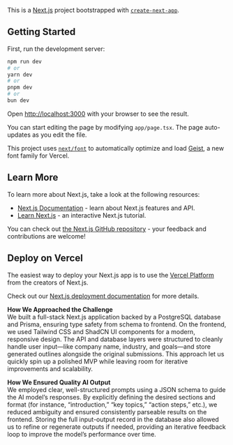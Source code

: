 This is a [Next.js](https://nextjs.org) project bootstrapped with [`create-next-app`](https://nextjs.org/docs/app/api-reference/cli/create-next-app).

## Getting Started

First, run the development server:

```bash
npm run dev
# or
yarn dev
# or
pnpm dev
# or
bun dev
```

Open [http://localhost:3000](http://localhost:3000) with your browser to see the result.

You can start editing the page by modifying `app/page.tsx`. The page auto-updates as you edit the file.

This project uses [`next/font`](https://nextjs.org/docs/app/building-your-application/optimizing/fonts) to automatically optimize and load [Geist](https://vercel.com/font), a new font family for Vercel.

## Learn More

To learn more about Next.js, take a look at the following resources:

- [Next.js Documentation](https://nextjs.org/docs) - learn about Next.js features and API.
- [Learn Next.js](https://nextjs.org/learn) - an interactive Next.js tutorial.

You can check out [the Next.js GitHub repository](https://github.com/vercel/next.js) - your feedback and contributions are welcome!

## Deploy on Vercel

The easiest way to deploy your Next.js app is to use the [Vercel Platform](https://vercel.com/new?utm_medium=default-template&filter=next.js&utm_source=create-next-app&utm_campaign=create-next-app-readme) from the creators of Next.js.

Check out our [Next.js deployment documentation](https://nextjs.org/docs/app/building-your-application/deploying) for more details.


**How We Approached the Challenge**  
We built a full-stack Next.js application backed by a PostgreSQL database and Prisma, ensuring type safety from schema to frontend. On the frontend, we used Tailwind CSS and ShadCN UI components for a modern, responsive design. The API and database layers were structured to cleanly handle user input—like company name, industry, and goals—and store generated outlines alongside the original submissions. This approach let us quickly spin up a polished MVP while leaving room for iterative improvements and scalability.

**How We Ensured Quality AI Output**  
We employed clear, well-structured prompts using a JSON schema to guide the AI model’s responses. By explicitly defining the desired sections and format (for instance, “introduction,” “key topics,” “action steps,” etc.), we reduced ambiguity and ensured consistently parseable results on the frontend. Storing the full input-output record in the database also allowed us to refine or regenerate outputs if needed, providing an iterative feedback loop to improve the model’s performance over time.
